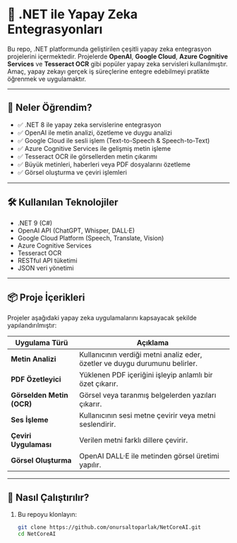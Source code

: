# 🤖 .NET ile Yapay Zeka Entegrasyonları

Bu repo, .NET platformunda geliştirilen çeşitli yapay zeka entegrasyon projelerini içermektedir. Projelerde **OpenAI**, **Google Cloud**, **Azure Cognitive Services** ve **Tesseract OCR** gibi popüler yapay zeka servisleri kullanılmıştır. Amaç, yapay zekayı gerçek iş süreçlerine entegre edebilmeyi pratikte öğrenmek ve uygulamaktır.

---

## 🚀 Neler Öğrendim?

- ✅ .NET 8 ile yapay zeka servislerine entegrasyon
- ✅ OpenAI ile metin analizi, özetleme ve duygu analizi
- ✅ Google Cloud ile sesli işlem (Text-to-Speech & Speech-to-Text)
- ✅ Azure Cognitive Services ile gelişmiş metin işleme
- ✅ Tesseract OCR ile görsellerden metin çıkarımı
- ✅ Büyük metinleri, haberleri veya PDF dosyalarını özetleme
- ✅ Görsel oluşturma ve çeviri işlemleri

---

## 🛠️ Kullanılan Teknolojiler

- .NET 9 (C#)
- OpenAI API (ChatGPT, Whisper, DALL·E)
- Google Cloud Platform (Speech, Translate, Vision)
- Azure Cognitive Services
- Tesseract OCR
- RESTful API tüketimi
- JSON veri yönetimi

---

## 📦 Proje İçerikleri

Projeler aşağıdaki yapay zeka uygulamalarını kapsayacak şekilde yapılandırılmıştır:

| Uygulama Türü           | Açıklama |
|-------------------------|----------|
| **Metin Analizi**       | Kullanıcının verdiği metni analiz eder, özetler ve duygu durumunu belirler. |
| **PDF Özetleyici**      | Yüklenen PDF içeriğini işleyip anlamlı bir özet çıkarır. |
| **Görselden Metin (OCR)** | Görsel veya taranmış belgelerden yazıları çıkarır. |
| **Ses İşleme**          | Kullanıcının sesi metne çevirir veya metni seslendirir. |
| **Çeviri Uygulaması**   | Verilen metni farklı dillere çevirir. |
| **Görsel Oluşturma**    | OpenAI DALL·E ile metinden görsel üretimi yapılır. |

---

## 🧪 Nasıl Çalıştırılır?

1. Bu repoyu klonlayın:
   ```bash
   git clone https://github.com/onursaltoparlak/NetCoreAI.git
   cd NetCoreAI
